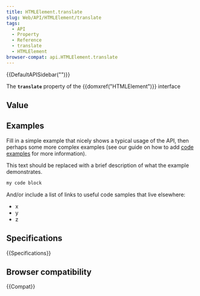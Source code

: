 ```yaml
---
title: HTMLElement.translate
slug: Web/API/HTMLElement/translate
tags:
  - API
  - Property
  - Reference
  - translate
  - HTMLElement
browser-compat: api.HTMLElement.translate
---
```

{{DefaultAPISidebar("")}}

The **`translate`** property of the {{domxref("HTMLElement")}} interface 

## Value



## Examples

Fill in a simple example that nicely shows a typical usage of the API, then perhaps some more complex examples (see our guide on how to add [code examples](/en-US/docs/MDN/Contribute/Structures/Code_examples) for more information).

This text should be replaced with a brief description of what the example demonstrates.

```js
my code block
```

And/or include a list of links to useful code samples that live elsewhere:

*   x
*   y
*   z

## Specifications

{{Specifications}}

## Browser compatibility

{{Compat}}


